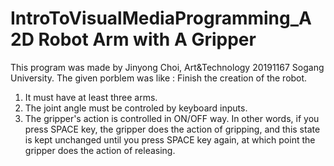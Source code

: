 # IntroToVisualMediaProgramming_A 2D Robot Arm with A Gripper
This program was made by Jinyong Choi, Art&Technology 20191167 Sogang University.
The given porblem was like :
  Finish the creation of the robot.
  1. It must have at least three arms.
  2. The joint angle must be controled by keyboard inputs.
  3. The gripper's action is controlled in ON/OFF way. In other words, if you press SPACE key, the gripper does the action of gripping, and this state is kept unchanged until you press SPACE key again, at which point the gripper does the action of releasing.
